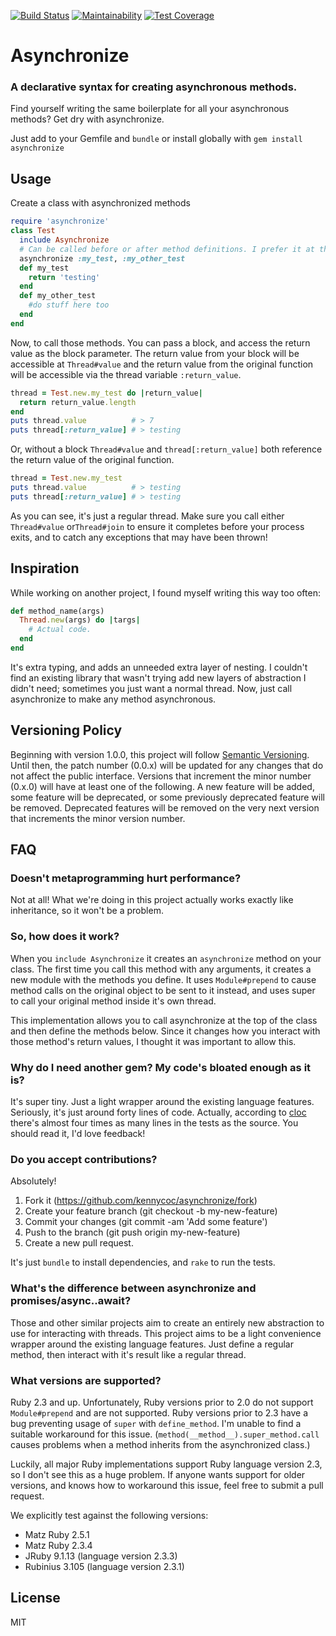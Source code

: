 [![Build Status](https://travis-ci.org/kennycoc/asynchronize.svg?branch=master)](https://travis-ci.org/kennycoc/asynchronize)
[![Maintainability](https://api.codeclimate.com/v1/badges/30d40e270a3d7a0775a9/maintainability)](https://codeclimate.com/github/kennycoc/asynchronize/maintainability)
[![Test Coverage](https://api.codeclimate.com/v1/badges/30d40e270a3d7a0775a9/test_coverage)](https://codeclimate.com/github/kennycoc/asynchronize/test_coverage)
# Asynchronize
### A declarative syntax for creating asynchronous methods.

Find yourself writing the same boilerplate for all your asynchronous methods?
Get dry with asynchronize.

Just add to your Gemfile and `bundle` or install globally with
`gem install asynchronize`

## Usage
Create a class with asynchronized methods
```Ruby
require 'asynchronize'
class Test
  include Asynchronize
  # Can be called before or after method definitions. I prefer it at the top of classes.
  asynchronize :my_test, :my_other_test
  def my_test
    return 'testing'
  end
  def my_other_test
    #do stuff here too
  end
end
```

Now, to call those methods.
You can pass a block, and access the return value as the block parameter. The
return value from your block will be accessible at `Thread#value` and the return
value from the original function will be accessible via the thread variable
`:return_value`.
```Ruby
thread = Test.new.my_test do |return_value|
  return return_value.length
end
puts thread.value          # > 7
puts thread[:return_value] # > testing
```

Or, without a block `Thread#value` and `thread[:return_value]` both reference
the return value of the original function.
```Ruby
thread = Test.new.my_test
puts thread.value          # > testing
puts thread[:return_value] # > testing
```

As you can see, it's just a regular thread. Make sure you call either
`Thread#value` or`Thread#join` to ensure it completes before your process exits,
and to catch any exceptions that may have been thrown!

## Inspiration
While working on another project, I found myself writing this way too often:
```Ruby
def method_name(args)
  Thread.new(args) do |targs|
    # Actual code.
  end
end
```
It's extra typing, and adds an unneeded extra layer of nesting. I couldn't find
an existing library that wasn't trying add new layers of abstraction I didn't
need; sometimes you just want a normal thread. Now, just call asynchronize to
make any method asynchronous.

## Versioning Policy
Beginning with version 1.0.0, this project will follow [Semantic
Versioning](https://semver.org). Until then, the patch number (0.0.x) will be
updated for any changes that do not affect the public interface. Versions that
increment the minor number (0.x.0) will have at least one of the following. A new
feature will be added, some feature will be deprecated, or some previously
deprecated feature will be removed. Deprecated features will be removed on the
very next version that increments the minor version number.

## FAQ
### Doesn't metaprogramming hurt performance?
Not at all! What we're doing in this project actually works exactly like
inheritance, so it won't be a problem.

### So, how does it work?
When you `include Asynchronize` it creates an `asynchronize` method on your
class. The first time you call this method with any arguments, it creates a new
module with the methods you define. It uses `Module#prepend` to cause method
calls on the original object to be sent to it instead, and uses super to call
your original method inside it's own thread.

This implementation allows you to call asynchronize at the top of the class and
then define the methods below. Since it changes how you interact with those
method's return values, I thought it was important to allow this.

### Why do I need another gem? My code's bloated enough as it is?
It's super tiny. Just a light wrapper around the existing language features.
Seriously, it's just around forty lines of code. Actually, according to
[cloc](https://www.npmjs.com/package/cloc) there's almost four times as many
lines in the tests as the source. You should read it, I'd love feedback!

### Do you accept contributions?
Absolutely!
1. Fork it (https://github.com/kennycoc/asynchronize/fork)
2. Create your feature branch (git checkout -b my-new-feature)
3. Commit your changes (git commit -am 'Add some feature')
4. Push to the branch (git push origin my-new-feature)
5. Create a new pull request.

It's just `bundle` to install dependencies, and `rake` to run the tests.

### What's the difference between asynchronize and promises/async..await?
Those and other similar projects aim to create an entirely new abstraction to
use for interacting with threads. This project aims to be a light convenience
wrapper around the existing language features. Just define a regular method,
then interact with it's result like a regular thread.

### What versions are supported?
Ruby 2.3 and up. Unfortunately, Ruby versions prior to 2.0 do not support
`Module#prepend` and are not supported. Ruby versions prior to 2.3 have a bug
preventing usage of `super` with `define_method`. I'm unable to find a suitable
workaround for this issue. (`method(__method__).super_method.call` causes
problems when a method inherits from the asynchronized class.)

Luckily, all major Ruby implementations support Ruby language version 2.3, so I
don't see this as a huge problem. If anyone wants support for older versions,
and knows how to workaround this issue, feel free to submit a pull request.

We explicitly test against the following versions:
 - Matz Ruby 2.5.1
 - Matz Ruby 2.3.4
 - JRuby 9.1.13 (language version 2.3.3)
 - Rubinius 3.105 (language version 2.3.1)

## License
MIT
